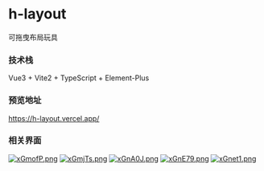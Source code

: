 # h-layout

可拖曳布局玩具

### 技术栈
Vue3 + Vite2 + TypeScript + Element-Plus

### 预览地址
https://h-layout.vercel.app/  

### 相关界面
[![xGmofP.png](https://s1.ax1x.com/2022/10/08/xGmofP.png)](https://imgse.com/i/xGmofP)
[![xGmjTs.png](https://s1.ax1x.com/2022/10/08/xGmjTs.png)](https://imgse.com/i/xGmjTs)
[![xGnA0J.png](https://s1.ax1x.com/2022/10/08/xGnA0J.png)](https://imgse.com/i/xGnA0J)
[![xGnE79.png](https://s1.ax1x.com/2022/10/08/xGnE79.png)](https://imgse.com/i/xGnE79)
[![xGnet1.png](https://s1.ax1x.com/2022/10/08/xGnet1.png)](https://imgse.com/i/xGnet1)